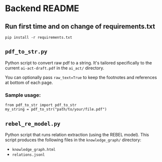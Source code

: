 # Backend README

## Run first time and on change of requirements.txt
```
pip install -r requirements.txt
```

## `pdf_to_str.py`
Python script to convert raw pdf to a string. It's tailored specifically to the current `ai-act-draft.pdf` in the `ai_act/` directory.

You can optionally pass `raw_text=True` to keep the footnotes and references at bottom of each page.

### Sample usage:

```
from pdf_to_str import pdf_to_str
my_string = pdf_to_str("path/to/your/file.pdf")
```

## `rebel_re_model.py`
Python script that runs relation extraction (using the REBEL model).
This script produces the following files in the `knowledge_graph/` directory:
- `knowledge_graph.html`
- `relations.jsonl`
